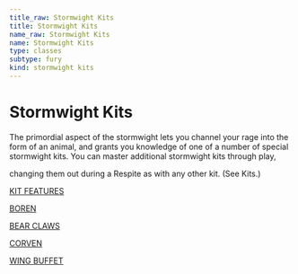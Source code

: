 ```yaml
---
title_raw: Stormwight Kits
title: Stormwight Kits
name_raw: Stormwight Kits
name: Stormwight Kits
type: classes
subtype: fury
kind: stormwight kits
---
```


# Stormwight Kits

The primordial aspect of the stormwight lets you channel your rage into the form of an animal, and grants you knowledge of one of a number of special stormwight kits. You can master additional stormwight kits through play,

changing them out during a Respite as with any other kit. (See Kits.)

[KIT FEATURES](./Kit%20Features/Kit%20Features.md)

[BOREN](./Boren/Boren.md)

[BEAR CLAWS](./Bear%20Claws/Bear%20Claws.md)

[CORVEN](./Corven/Corven.md)

[WING BUFFET](./Wing%20Buffet.md)

